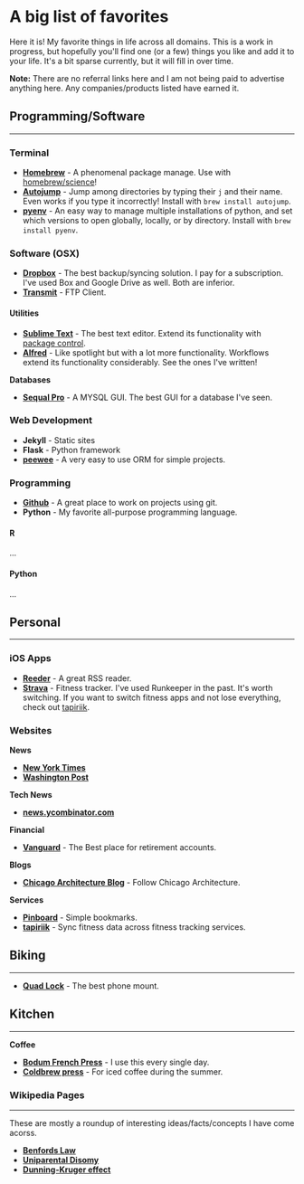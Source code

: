 # A big list of favorites

Here it is! My favorite things in life across all domains. This is a work in progress, but hopefully you'll find one (or a few) things you like and add it to your life. It's a bit sparse currently, but it will fill in over time. 

__Note:__ There are no referral links here and I am not being paid to advertise anything here. Any companies/products listed have earned it.


## Programming/Software

----

### Terminal

* __[Homebrew](http://brew.sh/)__ - A phenomenal package manage. Use with [homebrew/science](https://github.com/Homebrew/homebrew-science)!
* __[Autojump](https://github.com/wting/autojump)__ - Jump among directories by typing their `j` and their name. Even works if you type it incorrectly! Install with `brew install autojump`.
* __[pyenv](https://github.com/yyuu/pyenv)__ - An easy way to manage multiple installations of python, and set which versions to open globally, locally, or by directory. Install with `brew install pyenv`. 

### Software (OSX)

* __[Dropbox](http://www.dropbox.com)__ - The best backup/syncing solution. I pay for a subscription. I've used Box and Google Drive as well. Both are inferior.
* __[Transmit](https://panic.com/transmit/)__ - FTP Client.

#### Utilities

* __[Sublime Text](https://www.sublimetext.com/)__ - The best text editor. Extend its functionality with [package control](https://packagecontrol.io/).
* __[Alfred](https://www.alfredapp.com/)__ - Like spotlight but with a lot more functionality. Workflows extend its functionality considerably. See the ones I've written!

__Databases__ 

* __[Sequal Pro](https://www.sequelpro.com/)__ - A MYSQL GUI. The best GUI for a database I've seen. 


### Web Development

* __Jekyll__ - Static sites
* __Flask__ - Python framework
* __[peewee](http://docs.peewee-orm.com/)__ - A very easy to use ORM for simple projects.

### Programming

* __[Github](http://www.github.com)__ - A great place to work on projects using git.
* __Python__ - My favorite all-purpose programming language.

#### R

...

#### Python

...

## Personal
----

### iOS Apps

* __[Reeder](http://reederapp.com/)__ - A great RSS reader.
* __[Strava](http://www.strava.com)__ - Fitness tracker. I've used Runkeeper in the past. It's worth switching. If you want to switch fitness apps and not lose everything, check out [tapiriik](https://tapiriik.com/).

### Websites

__News__

* __[New York Times](http://www.nyt.com)__
* __[Washington Post](http://www.washingtonpost.com)__

__Tech News__

* __[news.ycombinator.com](news.ycombinator.com)__

__Financial__

* __[Vanguard](http://www.vanguard.com)__ - The Best place for retirement accounts.

__Blogs__

* __[Chicago Architecture Blog](http://www.chicagoarchitecture.org/)__ - Follow Chicago Architecture.

__Services__

* __[Pinboard](http://pinboard.in/)__ - Simple bookmarks.
* __[tapiriik](https://tapiriik.com/)__ - Sync fitness data across fitness tracking services.


## Biking

----

* __[Quad Lock](https://www.quadlockcase.com/)__ - The best phone mount.

## Kitchen

----

__Coffee__

* __[Bodum French Press](https://www.amazon.com/gp/product/B0093EPC3O/)__ - I use this every single day.
* __[Coldbrew press](https://www.amazon.com/gp/product/B003NG922U)__ - For iced coffee during the summer.

### Wikipedia Pages

----

These are mostly a roundup of interesting ideas/facts/concepts I have come acorss.

* __[Benfords Law](https://en.wikipedia.org/wiki/Benfords_law)__
* __[Uniparental Disomy](https://en.wikipedia.org/wiki/Uniparental_disomy)__
* __[Dunning-Kruger effect](https://en.wikipedia.org/wiki/Dunning-Kruger_effect)__
